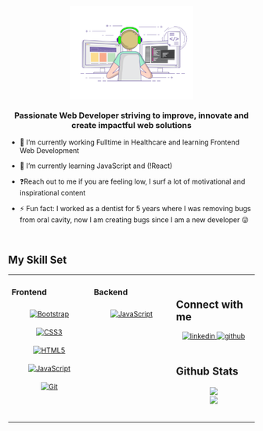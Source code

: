 <div align="center">
<img src="https://github.com/kunjan2021/kunjan2021/blob/main/kunjan2021github.gif" align="center" style="width: 50%" />
</div>  
  

### <div align="center">Passionate Web Developer striving to improve, innovate and create impactful web solutions</div>  
  

- 🔭 I’m currently working Fulltime in Healthcare and learning Frontend Web Development 
  

- 🌱 I’m currently learning JavaScript and (!React)  
  

- ❓Reach out to me if you are feeling low, I surf a lot of motivational and inspirational content  
  

- ⚡ Fun fact: I worked as a dentist for 5 years where I was removing bugs from oral cavity, now I am creating bugs since I am a new developer 😜  
  

<br/>  


## My Skill Set  
<table><tr><td valign="top" width="33%">



### Frontend  
<div align="center">  
<a href="https://getbootstrap.com/docs/3.4/javascript/" target="_blank"><img style="margin: 10px" src="https://profilinator.rishav.dev/skills-assets/bootstrap-plain.svg" alt="Bootstrap" height="50" /></a>  
<a href="https://www.w3schools.com/css/" target="_blank"><img style="margin: 10px" src="https://profilinator.rishav.dev/skills-assets/css3-original-wordmark.svg" alt="CSS3" height="50" /></a>  
<a href="https://en.wikipedia.org/wiki/HTML5" target="_blank"><img style="margin: 10px" src="https://profilinator.rishav.dev/skills-assets/html5-original-wordmark.svg" alt="HTML5" height="50" /></a>  
<a href="https://www.javascript.com/" target="_blank"><img style="margin: 10px" src="https://profilinator.rishav.dev/skills-assets/javascript-original.svg" alt="JavaScript" height="50" /></a>  
<a href="https://github.com/" target="_blank"><img style="margin: 10px" src="https://profilinator.rishav.dev/skills-assets/git-scm-icon.svg" alt="Git" height="50" /></a>  
</div>

</td><td valign="top" width="33%">



### Backend  
<div align="center">  
<a href="https://www.javascript.com/" target="_blank"><img style="margin: 10px" src="https://profilinator.rishav.dev/skills-assets/javascript-original.svg" alt="JavaScript" height="50" /></a> 
</div>

</td><td valign="top" width="33%">

<br/>  


## Connect with me  
<div align="center">
<a href="https://www.linkedin.com/in/kunjan-patel-891b97256" target="_blank">
<img src=https://img.shields.io/badge/linkedin-%231E77B5.svg?&style=for-the-badge&logo=linkedin&logoColor=white alt=linkedin style="margin-bottom: 5px;" />
</a>
<a href="https://github.com/kunjan2021" target="_blank">
<img src=https://img.shields.io/badge/github-%2324292e.svg?&style=for-the-badge&logo=github&logoColor=white alt=github style="margin-bottom: 5px;" />
</a>  
</div>  
  

<br/>  


## Github Stats  
<div align="center"><img src="https://github-readme-stats.vercel.app/api?username=kunjan2021&show_icons=true&count_private=true&hide_border=true" align="center" /></div>  

 

<div align="center">
<img src="https://komarev.com/ghpvc/?username=kunjan2021&&style=flat-square" align="center" />
</div>  
  

<br/>  

<div align="center"></div>
<br />
